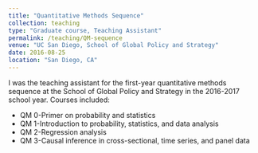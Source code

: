 ```yaml
---
title: "Quantitative Methods Sequence"
collection: teaching
type: "Graduate course, Teaching Assistant"
permalink: /teaching/QM-sequence
venue: "UC San Diego, School of Global Policy and Strategy"
date: 2016-08-25
location: "San Diego, CA"
---
```


I was the teaching assistant for the first-year quantitative methods sequence at the School of Global Policy and Strategy in the 2016-2017 school year. Courses included: 
* QM 0-Primer on probability and statistics
* QM 1-Introduction to probability, statistics, and data analysis
* QM 2-Regression analysis
* QM 3-Causal inference in cross-sectional, time series, and panel data
